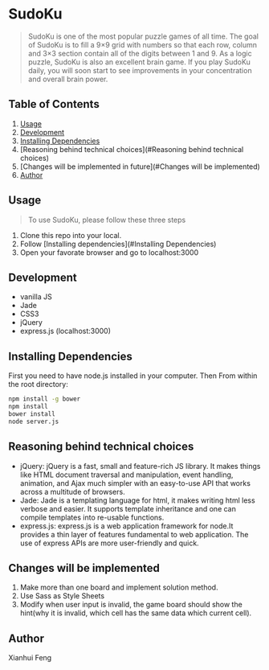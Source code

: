 SudoKu
======

> SudoKu is one of the most popular puzzle games of all time. The goal of SudoKu is to fill a 9×9 grid with numbers so that each row, column and 3×3 section contain all of the digits between 1 and 9. As a logic puzzle, SudoKu is also an excellent brain game. If you play SudoKu daily, you will soon start to see improvements in your concentration and overall brain power.

## Table of Contents

1. [Usage](#usage)
2. [Development](#development)
3. [Installing Dependencies](#installing-dependencies)
4. [Reasoning behind technical choices](#Reasoning behind technical choices)
5. [Changes will be implemented in future](#Changes will be implemented)
6. [Author](#Author)

## Usage

> To use SudoKu, please follow these three steps

1. Clone this repo into your local.
2. Follow [Installing dependencies](#Installing Dependencies)
3. Open your favorate browser and go to localhost:3000

## Development
- vanilla JS
- Jade
- CSS3
- jQuery 
- express.js (localhost:3000)

## Installing Dependencies

First you need to have node.js installed in your computer.
Then From within the root directory:

```sh
npm install -g bower
npm install
bower install
node server.js
```

## Reasoning behind technical choices
- jQuery: jQuery is a fast, small and feature-rich JS library. It makes things like HTML document traversal and manipulation, event handling, animation, and Ajax much simpler with an easy-to-use API that works across a multitude of browsers. 
- Jade: Jade is a templating language for html, it makes writing html less verbose and easier. It supports template inheritance and one can compile templates into re-usable functions.
- express.js: express.js is a web application framework for node.It provides a thin layer of features fundamental to web application. The use of express APIs are more user-friendly and quick. 

## Changes will be implemented
1. Make more than one board and implement solution method.
2. Use Sass as Style Sheets
3. Modify when user input is invalid, the game board should show the hint(why it is invalid, which cell has the same data which current cell).

## Author
Xianhui Feng 

